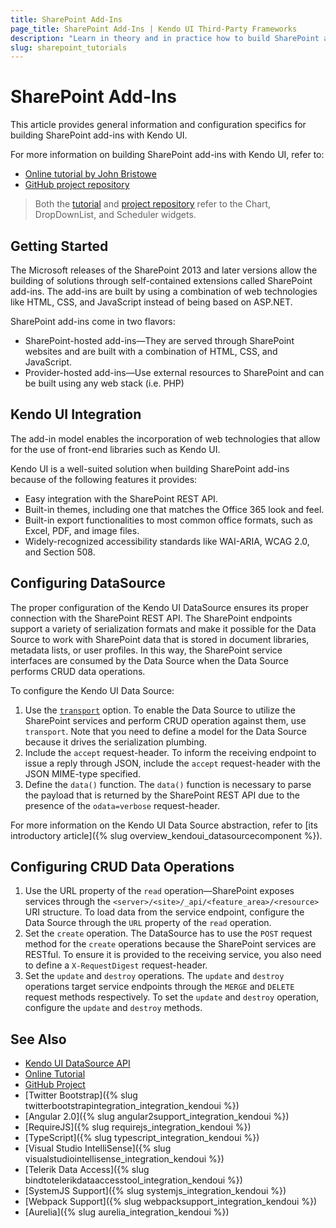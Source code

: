 ```yaml
---
title: SharePoint Add-Ins
page_title: SharePoint Add-Ins | Kendo UI Third-Party Frameworks
description: "Learn in theory and in practice how to build SharePoint add-ins with Kendo UI."
slug: sharepoint_tutorials
---
```


# SharePoint Add-Ins

This article provides general information and configuration specifics for building SharePoint add-ins with Kendo UI.

For more information on building SharePoint add-ins with Kendo UI, refer to:
* [Online tutorial by John Bristowe](https://www.telerik.com/blogs/building-sharepoint-add-ins-with-kendo-ui)
* [GitHub project repository](https://github.com/telerik/kendo-ui-sharepoint-2013-demo)

> Both the [tutorial](https://www.telerik.com/blogs/building-sharepoint-add-ins-with-kendo-ui) and [project repository](https://github.com/telerik/kendo-ui-sharepoint-2013-demo) refer to the Chart, DropDownList, and Scheduler widgets.

## Getting Started

The Microsoft releases of the SharePoint 2013 and later versions allow the building of solutions through self-contained extensions called SharePoint add-ins. The add-ins are built by using a combination of web technologies like HTML, CSS, and JavaScript instead of being based on ASP.NET.

SharePoint add-ins come in two flavors:
* SharePoint-hosted add-ins&mdash;They are served through SharePoint websites and are built with a combination of HTML, CSS, and JavaScript.
* Provider-hosted add-ins&mdash;Use external resources to SharePoint and can be built using any web stack (i.e. PHP)

## Kendo UI Integration

The add-in model enables the incorporation of web technologies that allow for the use of front-end libraries such as Kendo UI.

Kendo UI is a well-suited solution when building SharePoint add-ins because of the following features it provides:
* Easy integration with the SharePoint REST API.
* Built-in themes, including one that matches the Office 365 look and feel.
* Built-in export functionalities to most common office formats, such as Excel, PDF, and image files.
* Widely-recognized accessibility standards like WAI-ARIA, WCAG 2.0, and Section 508.

## Configuring DataSource

The proper configuration of the Kendo UI DataSource ensures its proper connection with the SharePoint REST API. The SharePoint endpoints support a variety of serialization formats and make it possible for the Data Source to work with SharePoint data that is stored in document libraries, metadata lists, or user profiles. In this way, the SharePoint service interfaces are consumed by the Data Source when the Data Source performs CRUD data operations.

To configure the Kendo UI Data Source:

1. Use the [`transport`](https://docs.telerik.com/kendo-ui/api/javascript/data/datasource/configuration/transport) option. To enable the Data Source to utilize the SharePoint services and perform CRUD operation against them, use `transport`. Note that you need to define a model for the Data Source because it drives the serialization plumbing.
2. Include the `accept` request-header. To inform the receiving endpoint to issue a reply through JSON, include the `accept` request-header with the JSON MIME-type specified.
3. Define the `data()` function. The `data()` function is necessary to parse the payload that is returned by the SharePoint REST API due to the presence of the `odata=verbose` request-header.

For more information on the Kendo UI Data Source abstraction, refer to [its introductory article]({% slug overview_kendoui_datasourcecomponent %}).

## Configuring CRUD Data Operations

1. Use the URL property of the `read` operation&mdash;SharePoint exposes services through the `<server>/<site>/_api/<feature_area>/<resource>` URI structure. To load data from the service endpoint, configure the Data Source through the `URL` property of the `read` operation.
2. Set the `create` operation. The DataSource has to use the `POST` request method for the `create` operations because the SharePoint services are RESTful. To ensure it is provided to the receiving service, you also need to define a `X-RequestDigest` request-header.
3. Set the `update` and `destroy` operations. The `update` and `destroy` operations target service endpoints through the `MERGE` and `DELETE` request methods respectively. To set the `update` and `destroy` operation, configure the `update` and `destroy` methods.

## See Also

* [Kendo UI DataSource API](/api/javascript/data/datasource.html)
* [Online Tutorial](https://www.telerik.com/blogs/building-sharepoint-add-ins-with-kendo-ui)
* [GitHub Project](https://github.com/telerik/kendo-ui-sharepoint-2013-demo)
* [Twitter Bootstrap]({% slug twitterbootstrapintegration_integration_kendoui %})
* [Angular 2.0]({% slug angular2support_integration_kendoui %})
* [RequireJS]({% slug requirejs_integration_kendoui %})
* [TypeScript]({% slug typescript_integration_kendoui %})
* [Visual Studio IntelliSense]({% slug visualstudiointellisense_integration_kendoui %})
* [Telerik Data Access]({% slug bindtotelerikdataaccesstool_integration_kendoui %})
* [SystemJS Support]({% slug systemjs_integration_kendoui %})
* [Webpack Support]({% slug webpacksupport_integration_kendoui %})
* [Aurelia]({% slug aurelia_integration_kendoui %})
